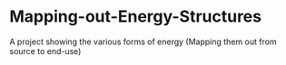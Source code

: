 # Mapping-out-Energy-Structures
A project showing the various forms of energy (Mapping them out from source to end-use)
